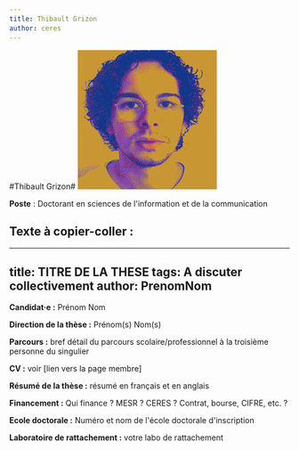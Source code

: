 ```yaml
---
title: Thibault Grizon
author: ceres
---
```

#Thibault Grizon#
![Thibault Grizon](grizon_thibault.png)

**Poste** : Doctorant en sciences de l'information et de la communication



## Texte à copier-coller : 


---
title: TITRE DE LA THESE
tags: A discuter collectivement
author: PrenomNom
---
**Candidat·e :** Prénom Nom

**Direction de la thèse :** Prénom(s) Nom(s)

**Parcours :** bref détail du parcours scolaire/professionnel à la troisième personne du singulier

**CV :** voir [lien vers la page membre]

**Résumé de la thèse :** résumé en français et en anglais

**Financement :** Qui finance ? MESR ? CERES ? Contrat, bourse, CIFRE, etc. ?

**Ecole doctorale :** Numéro et nom de l'école doctorale d'inscription

**Laboratoire de rattachement :** votre labo de rattachement